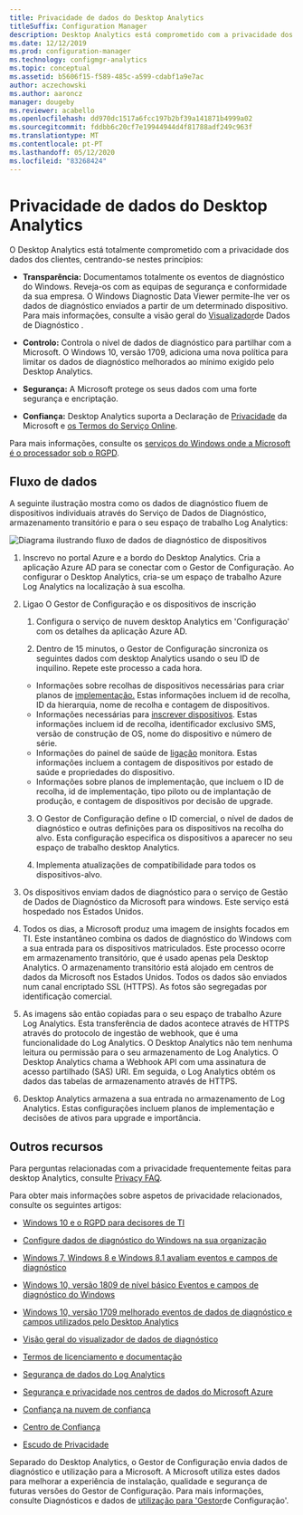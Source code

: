 ```yaml
---
title: Privacidade de dados do Desktop Analytics
titleSuffix: Configuration Manager
description: Desktop Analytics está comprometido com a privacidade dos dados dos clientes
ms.date: 12/12/2019
ms.prod: configuration-manager
ms.technology: configmgr-analytics
ms.topic: conceptual
ms.assetid: b5606f15-f589-485c-a599-cdabf1a9e7ac
author: aczechowski
ms.author: aaroncz
manager: dougeby
ms.reviewer: acabello
ms.openlocfilehash: dd970dc1517a6fcc197b2bf39a141871b4999a02
ms.sourcegitcommit: fddbb6c20cf7e19944944d4f81788adf249c963f
ms.translationtype: MT
ms.contentlocale: pt-PT
ms.lasthandoff: 05/12/2020
ms.locfileid: "83268424"
---
```

# <a name="desktop-analytics-data-privacy"></a>Privacidade de dados do Desktop Analytics

O Desktop Analytics está totalmente comprometido com a privacidade dos dados dos clientes, centrando-se nestes princípios:

- **Transparência:** Documentamos totalmente os eventos de diagnóstico do Windows. Reveja-os com as equipas de segurança e conformidade da sua empresa. O Windows Diagnostic Data Viewer permite-lhe ver os dados de diagnóstico enviados a partir de um determinado dispositivo. Para mais informações, consulte a visão geral do [Visualizador](https://docs.microsoft.com/windows/configuration/diagnostic-data-viewer-overview)de Dados de Diagnóstico .  

- **Controlo:** Controla o nível de dados de diagnóstico para partilhar com a Microsoft. O Windows 10, versão 1709, adiciona uma nova política para limitar os dados de diagnóstico melhorados ao mínimo exigido pelo Desktop Analytics.  

- **Segurança:** A Microsoft protege os seus dados com uma forte segurança e encriptação.  

- **Confiança:** Desktop Analytics suporta a Declaração de [Privacidade](https://privacy.microsoft.com/privacystatement) da Microsoft e [os Termos do Serviço Online](https://www.microsoftvolumelicensing.com/DocumentSearch.aspx?Mode=3&DocumentTypeId=46).  

Para mais informações, consulte os [serviços do Windows onde a Microsoft é o processador sob o RGPD](https://docs.microsoft.com/windows/privacy/gdpr-it-guidance#windows-services-where-microsoft-is-the-processor-under-the-gdpr).<!-- 5353168 -->

## <a name="data-flow"></a>Fluxo de dados

A seguinte ilustração mostra como os dados de diagnóstico fluem de dispositivos individuais através do Serviço de Dados de Diagnóstico, armazenamento transitório e para o seu espaço de trabalho Log Analytics:

![Diagrama ilustrando fluxo de dados de diagnóstico de dispositivos](media/da-data-flow.png)

1. Inscrevo no portal Azure e a bordo do Desktop Analytics. Cria a aplicação Azure AD para se conectar com o Gestor de Configuração. Ao configurar o Desktop Analytics, cria-se um espaço de trabalho Azure Log Analytics na localização à sua escolha.  

2. Ligao O Gestor de Configuração e os dispositivos de inscrição  

    1. Configura o serviço de nuvem desktop Analytics em 'Configuração' com os detalhes da aplicação Azure AD.  

    2. Dentro de 15 minutos, o Gestor de Configuração sincroniza os seguintes dados com desktop Analytics usando o seu ID de inquilino. Repete este processo a cada hora.

      - Informações sobre recolhas de dispositivos necessárias para criar planos de [implementação.](create-deployment-plans.md) Estas informações incluem id de recolha, ID da hierarquia, nome de recolha e contagem de dispositivos. 
      - Informações necessárias para [inscrever dispositivos](enroll-devices.md). Estas informações incluem id de recolha, identificador exclusivo SMS, versão de construção de OS, nome do dispositivo e número de série.
      - Informações do painel de saúde de [ligação](monitor-connection-health.md) monitora. Estas informações incluem a contagem de dispositivos por estado de saúde e propriedades do dispositivo.
      - Informações sobre planos de implementação, que incluem o ID de recolha, id de implementação, tipo piloto ou de implantação de produção, e contagem de dispositivos por decisão de upgrade.

    3. O Gestor de Configuração define o ID comercial, o nível de dados de diagnóstico e outras definições para os dispositivos na recolha do alvo. Esta configuração especifica os dispositivos a aparecer no seu espaço de trabalho desktop Analytics.  

    4. Implementa atualizações de compatibilidade para todos os dispositivos-alvo.  

3. Os dispositivos enviam dados de diagnóstico para o serviço de Gestão de Dados de Diagnóstico da Microsoft para windows. Este serviço está hospedado nos Estados Unidos.  

4. Todos os dias, a Microsoft produz uma imagem de insights focados em TI. Este instantâneo combina os dados de diagnóstico do Windows com a sua entrada para os dispositivos matriculados. Este processo ocorre em armazenamento transitório, que é usado apenas pela Desktop Analytics. O armazenamento transitório está alojado em centros de dados da Microsoft nos Estados Unidos. Todos os dados são enviados num canal encriptado SSL (HTTPS). As fotos são segregadas por identificação comercial.  

5. As imagens são então copiadas para o seu espaço de trabalho Azure Log Analytics. Esta transferência de dados acontece através de HTTPS através do protocolo de ingestão de webhook, que é uma funcionalidade do Log Analytics. O Desktop Analytics não tem nenhuma leitura ou permissão para o seu armazenamento de Log Analytics. O Desktop Analytics chama a Webhook API com uma assinatura de acesso partilhado (SAS) URI. Em seguida, o Log Analytics obtém os dados das tabelas de armazenamento através de HTTPS.

6. Desktop Analytics armazena a sua entrada no armazenamento de Log Analytics. Estas configurações incluem planos de implementação e decisões de ativos para upgrade e importância.  

## <a name="other-resources"></a>Outros recursos

Para perguntas relacionadas com a privacidade frequentemente feitas para desktop Analytics, consulte [Privacy FAQ](faq.md#privacy).

Para obter mais informações sobre aspetos de privacidade relacionados, consulte os seguintes artigos:

- [Windows 10 e o RGPD para decisores de TI](https://docs.microsoft.com/windows/privacy/gdpr-it-guidance)  

- [Configure dados de diagnóstico do Windows na sua organização](https://docs.microsoft.com/windows/privacy/configure-windows-diagnostic-data-in-your-organization)  

- [Windows 7, Windows 8 e Windows 8.1 avaliam eventos e campos de diagnóstico](https://docs.microsoft.com/previous-versions/windows/it-pro/windows-8.1-and-8/appraiser-diagnostic-data-events-and-fields)  

- [Windows 10, versão 1809 de nível básico Eventos e campos de diagnóstico do Windows](https://docs.microsoft.com/windows/privacy/basic-level-windows-diagnostic-events-and-fields-1809)  

- [Windows 10, versão 1709 melhorado eventos de dados de diagnóstico e campos utilizados pelo Desktop Analytics](https://docs.microsoft.com/windows/privacy/enhanced-diagnostic-data-windows-analytics-events-and-fields)  

- [Visão geral do visualizador de dados de diagnóstico](https://docs.microsoft.com/windows/privacy/diagnostic-data-viewer-overview)  

- [Termos de licenciamento e documentação](https://www.microsoftvolumelicensing.com/DocumentSearch.aspx?Mode=3&DocumentTypeId=31)  

- [Segurança de dados do Log Analytics](https://docs.microsoft.com/azure/azure-monitor/platform/data-security)

- [Segurança e privacidade nos centros de dados do Microsoft Azure](https://azure.microsoft.com/global-infrastructure/)  

- [Confiança na nuvem de confiança](https://azure.microsoft.com/overview/trusted-cloud/)  

- [Centro de Confiança](https://www.microsoft.com/trustcenter)  

- [Escudo de Privacidade](https://www.privacyshield.gov/)  

Separado do Desktop Analytics, o Gestor de Configuração envia dados de diagnóstico e utilização para a Microsoft. A Microsoft utiliza estes dados para melhorar a experiência de instalação, qualidade e segurança de futuras versões do Gestor de Configuração. Para mais informações, consulte Diagnósticos e dados de [utilização para 'Gestor](../core/plan-design/diagnostics/diagnostics-and-usage-data.md)de Configuração'.
